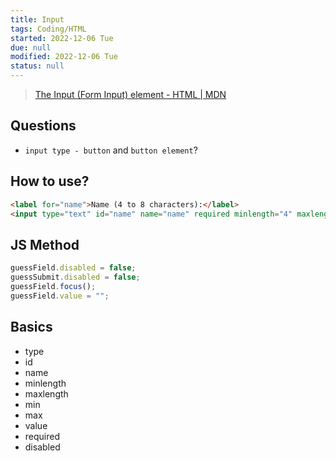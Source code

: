```yaml
---
title: Input
tags: Coding/HTML
started: 2022-12-06 Tue
due: null
modified: 2022-12-06 Tue
status: null
---
```

>[The Input (Form Input) element - HTML | MDN](https://developer.mozilla.org/en-US/docs/Web/HTML/Element/input)
## Questions
- `input type - button` and `button element`?
## How to use?
```html
<label for="name">Name (4 to 8 characters):</label>
<input type="text" id="name" name="name" required minlength="4" maxlength="8" size="10">
```
## JS Method
```js
guessField.disabled = false;
guessSubmit.disabled = false;
guessField.focus();
guessField.value = "";
```
## Basics
- type
- id
- name
- minlength
- maxlength
- min
- max
- value
- required
- disabled